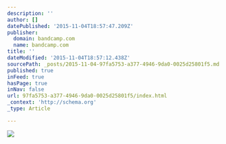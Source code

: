```yaml
---
description: ''
author: []
datePublished: '2015-11-04T18:57:47.209Z'
publisher:
  domain: bandcamp.com
  name: bandcamp.com
title: ''
dateModified: '2015-11-04T18:57:12.438Z'
sourcePath: _posts/2015-11-04-97fa5753-a377-4946-9da0-0025d25801f5.md
published: true
inFeed: true
hasPage: true
inNav: false
url: 97fa5753-a377-4946-9da0-0025d25801f5/index.html
_context: 'http://schema.org'
_type: Article

---
```

![](http://f1.bcbits.com/img/0000902179_41.jpg)